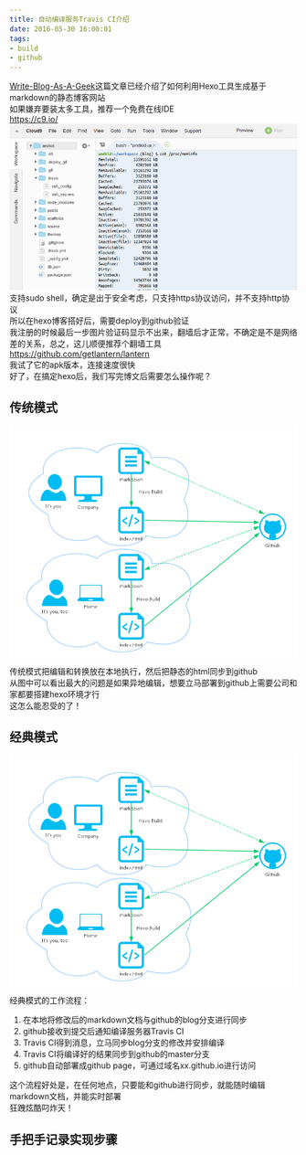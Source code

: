 ```yaml
---
title: 自动编译服务Travis CI介绍
date: 2016-05-30 16:00:01
tags:
- build
- github
---
```

[Write-Blog-As-A-Geek](https://andkid.github.io/2015/10/09/write-blog-as-a-geek/)这篇文章已经介绍了如何利用Hexo工具生成基于markdown的静态博客网站  
如果嫌弃要装太多工具，推荐一个免费在线IDE  
https://c9.io/  
![Cloud9](/uploads/cloud9.png)  
支持sudo shell，确定是出于安全考虑，只支持https协议访问，并不支持http协议  
所以在hexo博客搭好后，需要deploy到github验证  
我注册的时候最后一步图片验证码显示不出来，翻墙后才正常，不确定是不是网络差的关系，总之，这儿顺便推荐个翻墙工具  
https://github.com/getlantern/lantern  
我试了它的apk版本，连接速度很快  
好了，在搞定hexo后，我们写完博文后需要怎么操作呢？
## 传统模式
![Hexo Traditional Workflow](/uploads/hexo_traditional_workflow.png)  
传统模式把编辑和转换放在本地执行，然后把静态的html同步到github  
从图中可以看出最大的问题是如果异地编辑，想要立马部署到github上需要公司和家都要搭建hexo环境才行  
这怎么能忍受的了！  

## 经典模式
![Hexo Classic Workflow](/uploads/hexo_traditional_workflow.png)  
经典模式的工作流程：  
1. 在本地将修改后的markdown文档与github的blog分支进行同步
2. github接收到提交后通知编译服务器Travis CI
3. Travis CI得到消息，立马同步blog分支的修改并安排编译
4. Travis CI将编译好的结果同步到github的master分支
5. github自动部署成github page，可通过域名xx.github.io进行访问

这个流程好处是，在任何地点，只要能和github进行同步，就能随时编辑markdown文档，并能实时部署  
狂跩炫酷叼炸天！

## 手把手记录实现步骤
